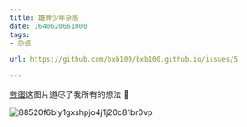 ```yaml
---
title: 雄狮少年杂感
date: 1640620661000
tags:
- 杂感

url: https://github.com/bxb100/bxb100.github.io/issues/5

---
```

[煎蛋](http://jandan.net/t/5118460)这图片道尽了我所有的想法 🤣 

![88520f6bly1gxshpjo4j1j20c81br0vp](https://user-images.githubusercontent.com/20685961/147487831-a8feebcf-f0ea-4816-b9ce-9ef6a1d8c895.jpg)

